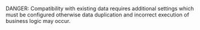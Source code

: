 DANGER: Compatibility with existing data requires additional settings which must be configured otherwise data duplication and incorrect execution of business logic may occur.
